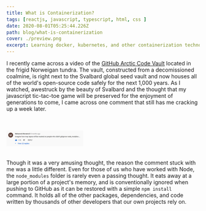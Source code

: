 ```yaml
---
title: What is Containerization?
tags: [reactjs, javascript, typescript, html, css ]
date: 2020-08-01T05:25:44.226Z
path: blog/what-is-containerization
cover: ./preview.png
excerpt: Learning docker, kubernetes, and other containerization technologies.
---
```


I recently came across a video of the [GitHub Arctic Code Vault](https://www.youtube.com/watch?v=fzI9FNjXQ0o) located in the frigid Norweigan tundra.
The vault, constructed from a decomissioned coalmine, is right next to the Svalbard global seed vault and now houses all of the world's open-source code safely for the next 1,000 years. As I watched, awestruck by the beauty of Svalbard and the thought that my javascript tic-tac-toe game will be preserved for the enjoyment of generations to come, I came across one comment that still has me cracking up a week later.

<br/><br/>
<img src="./comment.PNG" width="200"/>
<br/><br/>

Though it was a very amusing thought, the reason the comment stuck with me was a little different. Even for those of us who have worked with Node, the `node_modules` folder is rarely even a passing thought. It eats away at a large portion of a project's memory, and is conventionally ignored when pushing to GitHub as it can be restored with a simple `npm install` command. It holds all of the other packages, dependencies, and code written by thousands of other developers that our own projects rely on. 

<br/><br/>